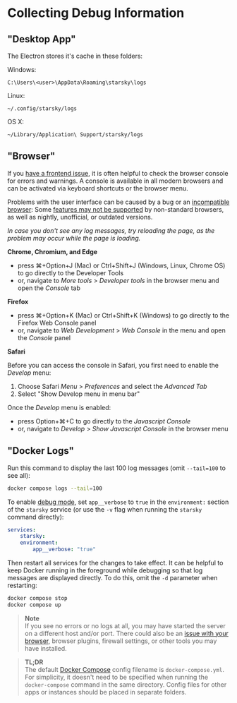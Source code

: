 # Collecting Debug Information

## "Desktop App"

The Electron stores it's cache in these folders:

Windows:
```
C:\Users\<user>\AppData\Roaming\starsky\logs
```

Linux:
```
~/.config/starsky/logs
```

OS X:
```
~/Library/Application\ Support/starsky/logs
```

## "Browser"
    
If you [have a frontend issue](browsers.md), it is often helpful to check the browser console for errors and warnings.
A console is available in all modern browsers and can be activated via keyboard shortcuts or the browser menu.

Problems with the user interface can be caused by a bug or an [incompatible browser](browsers.md#try-another-browser):
Some [features may not be supported](https://caniuse.com/) by non-standard browsers, as well as nightly, unofficial,
or outdated versions.

*In case you don't see any log messages, try reloading the page, as the problem may occur while the page is loading.*

**Chrome, Chromium, and Edge**

- press ⌘+Option+J (Mac) or Ctrl+Shift+J (Windows, Linux, Chrome OS) to go directly to the Developer Tools
- or, navigate to *More tools* > *Developer tools* in the browser menu and open the *Console* tab

**Firefox**

- press ⌘+Option+K (Mac) or Ctrl+Shift+K (Windows) to go directly to the Firefox Web Console panel
- or, navigate to *Web Development* > *Web Console* in the menu and open the *Console* panel

**Safari**

Before you can access the console in Safari, you first need to enable the *Develop* menu:

1. Choose Safari *Menu* > *Preferences* and select the *Advanced Tab*
2. Select "Show Develop menu in menu bar"

Once the *Develop* menu is enabled:

- press Option+⌘+C to go directly to the *Javascript Console*
- or, navigate to *Develop* > *Show Javascript Console* in the browser menu

## "Docker Logs"

Run this command to display the last 100 log messages (omit `--tail=100` to see all):

```bash
docker compose logs --tail=100
```

To enable [debug mode](../config-options.md), set `app__verbose` to `true` in the `environment:` section
of the `starsky` service (or use the `-v` flag when running the `starsky` command directly):

```yaml
services:
    starsky:
    environment:
        app__verbose: "true"
```

Then restart all services for the changes to take effect. It can be helpful to keep Docker running in the foreground
while debugging so that log messages are displayed directly. To do this, omit the `-d` parameter when restarting:

```bash
docker compose stop
docker compose up 
```
    
>   **Note**<br />
    If you see no errors or no logs at all, you may have started the server on a different host
    and/or port. There could also be an [issue with your browser](browsers.md), browser plugins, firewall settings,
    or other tools you may have installed.

>   **TL;DR**<br />
        The default [Docker Compose](https://docs.docker.com/compose/) config filename is `docker-compose.yml`. For simplicity, it doesn't need to be specified when running the `docker-compose` command in the same directory. Config files for other apps or instances should be placed in separate folders.
